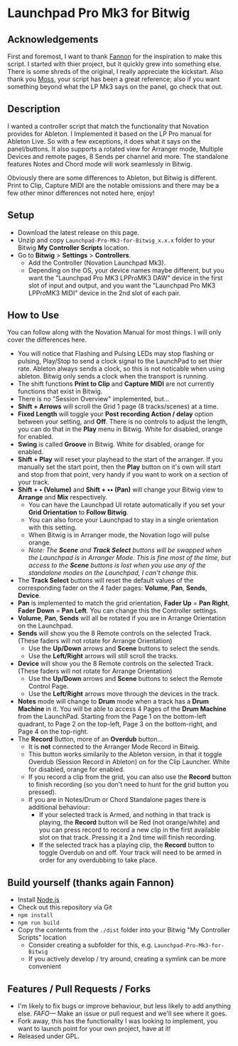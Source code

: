 # Launchpad Pro Mk3 for Bitwig

## Acknowledgements

First and foremost, I want to thank [Fannon](https://github.com/Fannon/Launchpad-Pro-Mk3-Bitwig-Controller) for the inspiration to make this script. I started with thier project, but it quickly grew into something else. There is some shreds of the original, I really appreciate the kickstart. Also thank you [Moss](https://github.com/git-moss/DrivenByMoss), your script has been a great reference; also if you want something beyond what the LP Mk3 says on the panel, go check that out.

## Description

I wanted a controller script that match the functionality that Novation provides for Ableton. I Implemented it based on the LP Pro manual for Ableton Live. So with a few exceptions, it does what it says on the panel/buttons. It also supports a rotated view for Arranger mode, Multiple Devices and remote pages, 8 Sends per channel and more. The standalone features Notes and Chord mode will work seamlessly in Bitwig.

Obviously there are some differences to Ableton, but Bitwig is different. Print to Clip, Capture MIDI are the notable omissions and there may be a few other minor differences not noted here, enjoy!

## Setup

- Download the latest release on this page.
- Unzip and copy `Launchpad-Pro-Mk3-for-Bitwig_x.x.x` folder to your Bitwig **My Controller Scripts** location.
- Go to **Bitwig** > **Settings** > **Controllers**.
  - Add the Controller (Novation Launchpad Mk3).
  - Depending on the OS, your device names maybe different, but you want the "Launchpad Pro MK3 LPProMK3 DAW" device in the first slot of input and output, and you want the "Launchpad Pro MK3 LPProMK3 MIDI" device in the 2nd slot of each pair.

## How to Use

You can follow along with the Novation Manual for most things. I will only cover the differences here.

- You will notice that Flashing and Pulsing LEDs may stop flashing or pulsing, Play/Stop to send a clock signal to the LaunchPad to set thier rate. Ableton always sends a clock, so this is not noticable when using ableton. Bitwig only sends a clock when the transport is running.
- The shift functions **Print to Clip** and **Capture MIDI** are not currently functions that exist in Bitwig.
- There is no "Session Overview" implemented, but...
- **Shift + Arrows** will scroll the Grid 1 page (8 tracks/scenes) at a time.
- **Fixed Length** will toggle your **Post recording Action / delay** option between your setting, and **Off**. There is no controls to adjust the length, you can do that in the **Play** menu in Bitwig. White for disabled, orange for enabled.
- **Swing** is called **Groove** in Bitwig. White for disabled, orange for enabled.
- **Shift + Play** will reset your playhead to the start of the arranger. If you manually set the start point, then the **Play** button on it's own will start and stop from that point, very handy if you want to work on a section of your track.
- **Shift + • (Volume)** and **Shift + •• (Pan)** will change your Bitwig view to **Arrange** and **Mix** respectively.
  - You can have the Launchpad UI rotate automatically if you set your **Grid Orientation** to **Follow Bitwig**.
  - You can also force your Launchpad to stay in a single orientation with this setting.
  - When Bitwig is in Arranger mode, the Novation logo will pulse orange.
  - *Note: The **Scene** and **Track Select** buttons will be swapped when the Launchpad is in Arranger Mode. This is fine most of the time, but access to the **Scene** buttons is lost when you use any of the standalone modes on the Launchpad, I can't change this.*
- The **Track Select** buttons will reset the default values of the corresponding fader on the 4 fader pages: **Volume**, **Pan**, **Sends**, **Device**.
- **Pan** is implemented to match the grid orientation, **Fader Up** = **Pan Right**, **Fader Down** = **Pan Left**. You can change this the Controller settings.
- **Volume**, **Pan**, **Sends** will all be rotated if you are in Arrange Orientation on the Launchpad.
- **Sends** will show you the 8 Remote controls on the selected Track. (These faders will not rotate for Arrange Orientation)
  - Use the **Up/Down** arrows and **Scene** buttons to select the sends.
  - Use the **Left/Right** arrows will still scroll the tracks.
- **Device** will show you the 8 Remote controls on the selected Track. (These faders will not rotate for Arrange Orientation)
  - Use the **Up/Down** arrows and **Scene** buttons to select the Remote Control Page.
  - Use the **Left/Right** arrows move through the devices in the track.
- **Notes** mode will change to **Drum** mode when a track has a **Drum Machine** in it. You will be able to access 4 Pages of the **Drum Machine** from the LaunchPad. Starting from the Page 1 on the bottom-left quadrant, to Page 2 on the top-left, Page 3 on the bottom-right, and Page 4 on the top-right.
- The **Record** Button, more of an **Overdub** button...
  - It is **not** connected to the Arranger Mode Record in Bitwig.
  - This button works similarily to the Ableton version, in that it toggle Overdub (Session Record in Ableton) on for the Clip Launcher. White for disabled, orange for enabled. 
  - If you record a clip from the grid, you can also use the **Record** button to finish recording (so you don't need to hunt for the grid button you pressed).
  - If you are in Notes/Drum or Chord Standalone pages there is additional behaviour:
    - If your selected track is Armed, and nothing in that track is playing, the **Record** button will be Red (not orange/white) and you can press record to record a new clip in the first available slot on that track. Pressing it a 2nd time will finish recording.
    - If the selected track has a playing clip, the **Record** button to toggle Overdub on and off. Your track will need to be armed in order for any overdubbing to take place.

## Build yourself (thanks again Fannon)

- Install [Node.js](https://nodejs.org/en/)
- Check out this repository via Git
- `npm install`
- `npm run build`
- Copy the contents from the `./dist` folder into your Bitwig "My Controller Scripts" location
  - Consider creating a subfolder for this, e.g. `Launchpad-Pro-Mk3-for-Bitwig`
  - If you actively develop / try around, creating a symlink can be more convenient

## Features / Pull Requests / Forks
- I'm likely to fix bugs or improve behaviour, but less likely to add anything else. *FAFO—* Make an issue or pull request and we'll see where it goes.
- Fork away, this has the functionality I was looking to implement, you want to launch point for your own project, have at it!
- Released under GPL.
